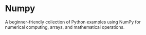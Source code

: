 # Numpy
A beginner-friendly collection of Python examples using NumPy for numerical computing, arrays, and mathematical operations.
